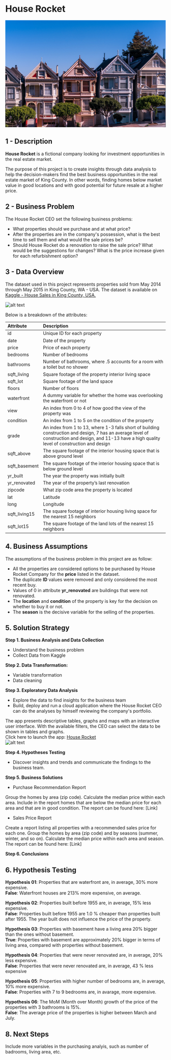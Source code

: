 # House Rocket
![alt text](https://github.com/velozo-oliveira/house_rocket/blob/main/real_estate1.jpg?raw=true)

## 1 - Description
**House Rocket** is a fictional company looking for investment opportunities in the real estate market.

The purpose of this project is to create insights through data analysis to help the decision-makers find the best business opportunities in the real estate market of King County. In other words, finding homes below market value in good locations and with good potential for future resale at a higher price.

## 2 - Business Problem
The House Rocket CEO set the following business problems:

* What properties should we purchase and at what price?
* After the properties are in the company's possession, what is the best time to sell them and what would the sale prices be?
* Should House Rocket do a renovation to raise the sale price? What would be the suggestions for changes? What is the price increase given for each refurbishment option?

## 3 - Data Overview
The dataset used in this project represents properties sold from May 2014 through May 2015 in King County, WA - USA. 
The dataset is available on [Kaggle - House Sales in King County, USA.](https://www.kaggle.com/harlfoxem/housesalesprediction)

![alt text](https://camo.githubusercontent.com/0c912b9ede0dbd707a80ac066851e25060a7a992e2ac25ca42f20c3c3e67135f/68747470733a2f2f696d672e736869656c64732e696f2f62616467652f4b6167676c652d3230424546463f7374796c653d666f722d7468652d6261646765266c6f676f3d4b6167676c65266c6f676f436f6c6f723d7768697465?raw=true)

Below is a breakdown of the attributes:

|Attribute  |Description|
| :--------- |:-----------|
|id	|Unique ID for each property |
|date|	Date of the property |
|price|	Price of each property |
|bedrooms	|Number of bedrooms|
|bathrooms|	Number of bathrooms, where .5 accounts for a room with a toilet but no shower|
|sqft_living|	Square footage of the property interior living space|
|sqft_lot	|Square footage of the land space|
|floors|	Number of floors|
|waterfront|	A dummy variable for whether the home was overlooking the waterfront or not|
|view	|An index from 0 to 4 of how good the view of the property was|
|condition	|An index from 1 to 5 on the condition of the property|
|grade	|An index from 1 to 13, where 1-3 falls short of building construction and design, 7 has an average level of construction and design, and 11-13 have a high quality level of construction and design|
|sqft_above	|The square footage of the interior housing space that is above ground level|
|sqft_basement|	The square footage of the interior housing space that is below ground level|
|yr_built	|The year the property was initially built|
|yr_renovated	|The year of the property’s last renovation|
|zipcode|	What zip code area the property is located|
|lat	|Latitude|
|long	|Longitude|
|sqft_living15|	The square footage of interior housing living space for the nearest 15 neighbors|
|sqft_lot15	|The square footage of the land lots of the nearest 15 neighbors|


## 4. Business Assumptions
The assumptions of the business problem in this project are as follow:

* All the properties are considered options to be purchased by House Rocket Company for the **price** listed in the dataset.
* The duplicate **ID** values were removed and only considered the most recent buy.
* Values of 0 in attribute **yr_renovated** are buildings that were not renovated.
* The **location** and **condition** of the property is key for the decision on whether to buy it or not.
* The **season** is the decisive variable for the selling of the properties.

## 5. Solution Strategy
<dl>
<strong>Step 1. Business Analysis and Data Collection</strong>
<ul>
  <li>Understand the business problem</li>
  <li>Collect Data from Kaggle</li>
</ul>

**Step 2. Data Transformation:**  
* Variable transformation
* Data cleaning

**Step 3. Exploratory Data Analysis**  
* Explore the data to find insights for the business team
* Build, deploy and run a cloud application where the House Rocket CEO can do the analyses by himself reviewing the company's portfolio. 

The app presents descriptive tables, graphs and maps with an interactive user interface. With the available filters, the CEO can select the data to be shown in tables and graphs.  
Click here to launch the app: [House Rocket](https://analysis-dashboard-rocket.herokuapp.com/)  
![alt text](https://camo.githubusercontent.com/d18f98a93a8ca015503870e592f96dbdf86f41048e9de1fbbbd4b2dcc7c456b1/68747470733a2f2f696d672e736869656c64732e696f2f62616467652f6865726f6b752d2532333433303039382e7376673f7374796c653d666f722d7468652d6261646765266c6f676f3d6865726f6b75266c6f676f436f6c6f723d7768697465)

**Step 4. Hypotheses Testing**  
* Discover insights and trends and communicate the findings to the business team.

**Step 5. Business Solutions**  
* Purchase Recommendation Report 

Group the homes by area (zip code). Calculate the median price within each area. Include in the report homes that are below the median price for each area and that are in good condition. The report can be found here: [Link]

* Sales Price Report

Create a report listing all properties with a recommended sales price for each one. Group the homes by area (zip code) and by seasons (summer, winter, and so on). Calculate the median price within each area and season. The report can be found here: [Link]

**Step 6. Conclusions**

## 6. Hypothesis Testing

**Hypothesis 01**: Properties that are waterfront are, in average, 30% more expensive.  
**False**: Waterfront houses are 213% more expensive, on average.

**Hypothesis 02**: Properties built before 1955 are, in average, 15% less expensive.  
**False**: Properties built before 1955 are 1.0 % cheaper than properties built after 1955. The year built does not influence the price of the property.

**Hypothesis 03**: Properties with basement have a living area 20% bigger than the ones without basement.  
**True**: Properties with basement are approximately 20% bigger in terms of living area, compared with properties without basement.

**Hypothesis 04**: Properties that were never renovated are, in average, 20% less expensive.  
**False**: Properties that were never renovated are, in average, 43 % less expensive

**Hypothesis 05**: Properties with higher number of bedrooms are, in average, 10% more expensive.  
**False**: Properties with 7 to 9 bedrooms are, in avarage, more expensive.

**Hypothesis 06**: The MoM (Month over Month) growth of the price of the properties with 3 bathrooms is 15%.  
**False**: The average price of the properties is higher between March and July.

## 8. Next Steps

Include more variables in the purchasing analyis, such as number of badrooms, living area, etc.
